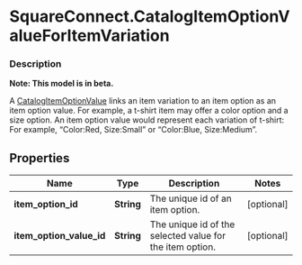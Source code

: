 # SquareConnect.CatalogItemOptionValueForItemVariation

### Description
**Note: This model is in beta.**

A [CatalogItemOptionValue](#type-catalogitemoptionvalue) links an item variation to an item option as an item option value. For example, a t-shirt item may offer a color option and a size option. An item option value would represent each variation of t-shirt: For example, “Color:Red, Size:Small” or “Color:Blue, Size:Medium”.

## Properties
Name | Type | Description | Notes
------------ | ------------- | ------------- | -------------
**item_option_id** | **String** | The unique id of an item option. | [optional] 
**item_option_value_id** | **String** | The unique id of the selected value for the item option. | [optional] 


